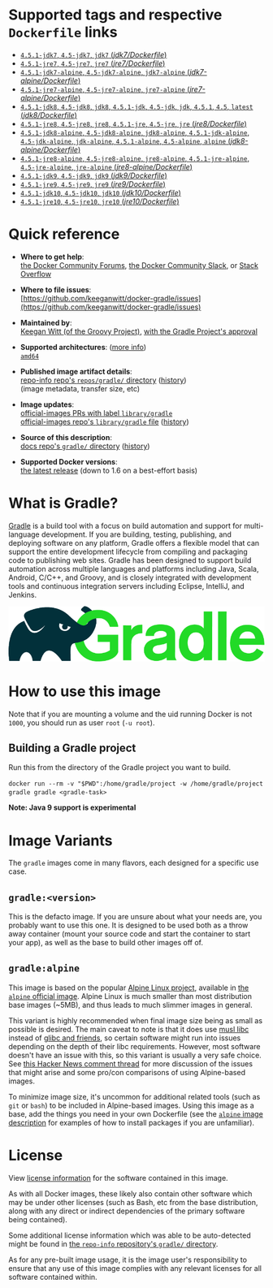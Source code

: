 <!--

********************************************************************************

WARNING:

    DO NOT EDIT "gradle/README.md"

    IT IS AUTO-GENERATED

    (from the other files in "gradle/" combined with a set of templates)

********************************************************************************

-->

# Supported tags and respective `Dockerfile` links

-	[`4.5.1-jdk7`, `4.5-jdk7`, `jdk7` (*jdk7/Dockerfile*)](https://github.com/keeganwitt/docker-gradle/blob/cfa58146fc5760ea964dbd5f816111e9430ce304/jdk7/Dockerfile)
-	[`4.5.1-jre7`, `4.5-jre7`, `jre7` (*jre7/Dockerfile*)](https://github.com/keeganwitt/docker-gradle/blob/cfa58146fc5760ea964dbd5f816111e9430ce304/jre7/Dockerfile)
-	[`4.5.1-jdk7-alpine`, `4.5-jdk7-alpine`, `jdk7-alpine` (*jdk7-alpine/Dockerfile*)](https://github.com/keeganwitt/docker-gradle/blob/cfa58146fc5760ea964dbd5f816111e9430ce304/jdk7-alpine/Dockerfile)
-	[`4.5.1-jre7-alpine`, `4.5-jre7-alpine`, `jre7-alpine` (*jre7-alpine/Dockerfile*)](https://github.com/keeganwitt/docker-gradle/blob/cfa58146fc5760ea964dbd5f816111e9430ce304/jre7-alpine/Dockerfile)
-	[`4.5.1-jdk8`, `4.5-jdk8`, `jdk8`, `4.5.1-jdk`, `4.5-jdk`, `jdk`, `4.5.1`, `4.5`, `latest` (*jdk8/Dockerfile*)](https://github.com/keeganwitt/docker-gradle/blob/cfa58146fc5760ea964dbd5f816111e9430ce304/jdk8/Dockerfile)
-	[`4.5.1-jre8`, `4.5-jre8`, `jre8`, `4.5.1-jre`, `4.5-jre`, `jre` (*jre8/Dockerfile*)](https://github.com/keeganwitt/docker-gradle/blob/cfa58146fc5760ea964dbd5f816111e9430ce304/jre8/Dockerfile)
-	[`4.5.1-jdk8-alpine`, `4.5-jdk8-alpine`, `jdk8-alpine`, `4.5.1-jdk-alpine`, `4.5-jdk-alpine`, `jdk-alpine`, `4.5.1-alpine`, `4.5-alpine`, `alpine` (*jdk8-alpine/Dockerfile*)](https://github.com/keeganwitt/docker-gradle/blob/cfa58146fc5760ea964dbd5f816111e9430ce304/jdk8-alpine/Dockerfile)
-	[`4.5.1-jre8-alpine`, `4.5-jre8-alpine`, `jre8-alpine`, `4.5.1-jre-alpine`, `4.5-jre-alpine`, `jre-alpine` (*jre8-alpine/Dockerfile*)](https://github.com/keeganwitt/docker-gradle/blob/cfa58146fc5760ea964dbd5f816111e9430ce304/jre8-alpine/Dockerfile)
-	[`4.5.1-jdk9`, `4.5-jdk9`, `jdk9` (*jdk9/Dockerfile*)](https://github.com/keeganwitt/docker-gradle/blob/cfa58146fc5760ea964dbd5f816111e9430ce304/jdk9/Dockerfile)
-	[`4.5.1-jre9`, `4.5-jre9`, `jre9` (*jre9/Dockerfile*)](https://github.com/keeganwitt/docker-gradle/blob/cfa58146fc5760ea964dbd5f816111e9430ce304/jre9/Dockerfile)
-	[`4.5.1-jdk10`, `4.5-jdk10`, `jdk10` (*jdk10/Dockerfile*)](https://github.com/keeganwitt/docker-gradle/blob/cfa58146fc5760ea964dbd5f816111e9430ce304/jdk10/Dockerfile)
-	[`4.5.1-jre10`, `4.5-jre10`, `jre10` (*jre10/Dockerfile*)](https://github.com/keeganwitt/docker-gradle/blob/cfa58146fc5760ea964dbd5f816111e9430ce304/jre10/Dockerfile)

# Quick reference

-	**Where to get help**:  
	[the Docker Community Forums](https://forums.docker.com/), [the Docker Community Slack](https://blog.docker.com/2016/11/introducing-docker-community-directory-docker-community-slack/), or [Stack Overflow](https://stackoverflow.com/search?tab=newest&q=docker)

-	**Where to file issues**:  
	[https://github.com/keeganwitt/docker-gradle/issues](https://github.com/keeganwitt/docker-gradle/issues)

-	**Maintained by**:  
	[Keegan Witt (of the Groovy Project)](https://github.com/keeganwitt/docker-gradle), [with the Gradle Project's approval](https://discuss.gradle.org/t/official-docker-images/21159/8)

-	**Supported architectures**: ([more info](https://github.com/docker-library/official-images#architectures-other-than-amd64))  
	[`amd64`](https://hub.docker.com/r/amd64/gradle/)

-	**Published image artifact details**:  
	[repo-info repo's `repos/gradle/` directory](https://github.com/docker-library/repo-info/blob/master/repos/gradle) ([history](https://github.com/docker-library/repo-info/commits/master/repos/gradle))  
	(image metadata, transfer size, etc)

-	**Image updates**:  
	[official-images PRs with label `library/gradle`](https://github.com/docker-library/official-images/pulls?q=label%3Alibrary%2Fgradle)  
	[official-images repo's `library/gradle` file](https://github.com/docker-library/official-images/blob/master/library/gradle) ([history](https://github.com/docker-library/official-images/commits/master/library/gradle))

-	**Source of this description**:  
	[docs repo's `gradle/` directory](https://github.com/docker-library/docs/tree/master/gradle) ([history](https://github.com/docker-library/docs/commits/master/gradle))

-	**Supported Docker versions**:  
	[the latest release](https://github.com/docker/docker-ce/releases/latest) (down to 1.6 on a best-effort basis)

# What is Gradle?

[Gradle](https://gradle.org/) is a build tool with a focus on build automation and support for multi-language development. If you are building, testing, publishing, and deploying software on any platform, Gradle offers a flexible model that can support the entire development lifecycle from compiling and packaging code to publishing web sites. Gradle has been designed to support build automation across multiple languages and platforms including Java, Scala, Android, C/C++, and Groovy, and is closely integrated with development tools and continuous integration servers including Eclipse, IntelliJ, and Jenkins.

![logo](https://raw.githubusercontent.com/docker-library/docs/c3d3ca6beed000f9ba6eabc98f3399158f520256/gradle/logo.png)

# How to use this image

Note that if you are mounting a volume and the uid running Docker is not `1000`, you should run as user `root` (`-u root`).

## Building a Gradle project

Run this from the directory of the Gradle project you want to build.

`docker run --rm -v "$PWD":/home/gradle/project -w /home/gradle/project gradle gradle <gradle-task>`

**Note: Java 9 support is experimental**

# Image Variants

The `gradle` images come in many flavors, each designed for a specific use case.

## `gradle:<version>`

This is the defacto image. If you are unsure about what your needs are, you probably want to use this one. It is designed to be used both as a throw away container (mount your source code and start the container to start your app), as well as the base to build other images off of.

## `gradle:alpine`

This image is based on the popular [Alpine Linux project](http://alpinelinux.org), available in [the `alpine` official image](https://hub.docker.com/_/alpine). Alpine Linux is much smaller than most distribution base images (~5MB), and thus leads to much slimmer images in general.

This variant is highly recommended when final image size being as small as possible is desired. The main caveat to note is that it does use [musl libc](http://www.musl-libc.org) instead of [glibc and friends](http://www.etalabs.net/compare_libcs.html), so certain software might run into issues depending on the depth of their libc requirements. However, most software doesn't have an issue with this, so this variant is usually a very safe choice. See [this Hacker News comment thread](https://news.ycombinator.com/item?id=10782897) for more discussion of the issues that might arise and some pro/con comparisons of using Alpine-based images.

To minimize image size, it's uncommon for additional related tools (such as `git` or `bash`) to be included in Alpine-based images. Using this image as a base, add the things you need in your own Dockerfile (see the [`alpine` image description](https://hub.docker.com/_/alpine/) for examples of how to install packages if you are unfamiliar).

# License

View [license information](https://gradle.org/license/) for the software contained in this image.

As with all Docker images, these likely also contain other software which may be under other licenses (such as Bash, etc from the base distribution, along with any direct or indirect dependencies of the primary software being contained).

Some additional license information which was able to be auto-detected might be found in [the `repo-info` repository's `gradle/` directory](https://github.com/docker-library/repo-info/tree/master/repos/gradle).

As for any pre-built image usage, it is the image user's responsibility to ensure that any use of this image complies with any relevant licenses for all software contained within.
